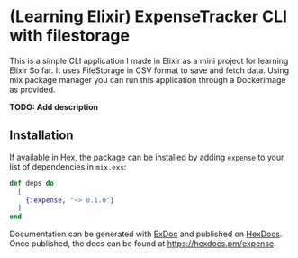 # (Learning Elixir) ExpenseTracker CLI with filestorage

<p>This is a simple CLI application I made in Elixir as a mini project for learning Elixir So far. It uses FileStorage in 
CSV format to save and fetch data. Using mix package manager you can run this application through a Dockerimage as provided.
</p>

**TODO: Add description**
## Installation

If [available in Hex](https://hex.pm/docs/publish), the package can be installed
by adding `expense` to your list of dependencies in `mix.exs`:

```elixir
def deps do
  [
    {:expense, "~> 0.1.0"}
  ]
end
```

Documentation can be generated with [ExDoc](https://github.com/elixir-lang/ex_doc)
and published on [HexDocs](https://hexdocs.pm). Once published, the docs can
be found at <https://hexdocs.pm/expense>.

